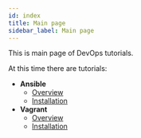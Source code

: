 ```yaml
---
id: index
title: Main page
sidebar_label: Main page
---
```


This is main page of DevOps tutorials.

At this time there are tutorials:

- **Ansible**
    - [Overview](ansible/overview.md)
    - [Installation](ansible/installation.md)
- **Vagrant**
    - [Overview](vagrant/overview.md)
    - [Installation](vagrant/installation.md)